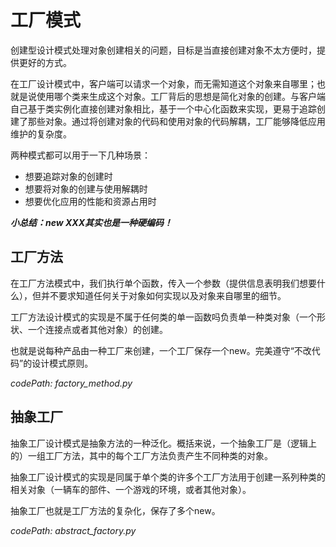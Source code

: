 # 工厂模式

创建型设计模式处理对象创建相关的问题，目标是当直接创建对象不太方便时，提供更好的方式。

在工厂设计模式中，客户端可以请求一个对象，而无需知道这个对象来自哪里；也就是说使用哪个类来生成这个对象。工厂背后的思想是简化对象的创建。与客户端自己基于类实例化直接创建对象相比，基于一个中心化函数来实现，更易于追踪创建了那些对象。通过将创建对象的代码和使用对象的代码解耦，工厂能够降低应用维护的复杂度。

两种模式都可以用于一下几种场景：  

- 想要追踪对象的创建时
- 想要将对象的创建与使用解耦时
- 想要优化应用的性能和资源占用时

***小总结：new XXX其实也是一种硬编码！***


## 工厂方法 
在工厂方法模式中，我们执行单个函数，传入一个参数（提供信息表明我们想要什么），但并不要求知道任何关于对象如何实现以及对象来自哪里的细节。
 
工厂方法设计模式的实现是不属于任何类的单一函数吗负责单一种类对象（一个形状、一个连接点或者其他对象）的创建。  

也就是说每种产品由一种工厂来创建，一个工厂保存一个new。完美遵守“不改代码”的设计模式原则。

*codePath: factory_method.py*

## 抽象工厂  
抽象工厂设计模式是抽象方法的一种泛化。概括来说，一个抽象工厂是（逻辑上的）一组工厂方法，其中的每个工厂方法负责产生不同种类的对象。

抽象工厂设计模式的实现是同属于单个类的许多个工厂方法用于创建一系列种类的相关对象（一辆车的部件、一个游戏的环境，或者其他对象）。

抽象工厂也就是工厂方法的复杂化，保存了多个new。

*codePath: abstract_factory.py*